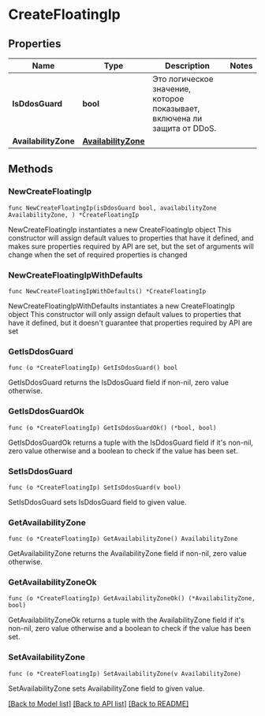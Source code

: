 # CreateFloatingIp

## Properties

Name | Type | Description | Notes
------------ | ------------- | ------------- | -------------
**IsDdosGuard** | **bool** | Это логическое значение, которое показывает, включена ли защита от DDoS. | 
**AvailabilityZone** | [**AvailabilityZone**](AvailabilityZone.md) |  | 

## Methods

### NewCreateFloatingIp

`func NewCreateFloatingIp(isDdosGuard bool, availabilityZone AvailabilityZone, ) *CreateFloatingIp`

NewCreateFloatingIp instantiates a new CreateFloatingIp object
This constructor will assign default values to properties that have it defined,
and makes sure properties required by API are set, but the set of arguments
will change when the set of required properties is changed

### NewCreateFloatingIpWithDefaults

`func NewCreateFloatingIpWithDefaults() *CreateFloatingIp`

NewCreateFloatingIpWithDefaults instantiates a new CreateFloatingIp object
This constructor will only assign default values to properties that have it defined,
but it doesn't guarantee that properties required by API are set

### GetIsDdosGuard

`func (o *CreateFloatingIp) GetIsDdosGuard() bool`

GetIsDdosGuard returns the IsDdosGuard field if non-nil, zero value otherwise.

### GetIsDdosGuardOk

`func (o *CreateFloatingIp) GetIsDdosGuardOk() (*bool, bool)`

GetIsDdosGuardOk returns a tuple with the IsDdosGuard field if it's non-nil, zero value otherwise
and a boolean to check if the value has been set.

### SetIsDdosGuard

`func (o *CreateFloatingIp) SetIsDdosGuard(v bool)`

SetIsDdosGuard sets IsDdosGuard field to given value.


### GetAvailabilityZone

`func (o *CreateFloatingIp) GetAvailabilityZone() AvailabilityZone`

GetAvailabilityZone returns the AvailabilityZone field if non-nil, zero value otherwise.

### GetAvailabilityZoneOk

`func (o *CreateFloatingIp) GetAvailabilityZoneOk() (*AvailabilityZone, bool)`

GetAvailabilityZoneOk returns a tuple with the AvailabilityZone field if it's non-nil, zero value otherwise
and a boolean to check if the value has been set.

### SetAvailabilityZone

`func (o *CreateFloatingIp) SetAvailabilityZone(v AvailabilityZone)`

SetAvailabilityZone sets AvailabilityZone field to given value.



[[Back to Model list]](../README.md#documentation-for-models) [[Back to API list]](../README.md#documentation-for-api-endpoints) [[Back to README]](../README.md)


